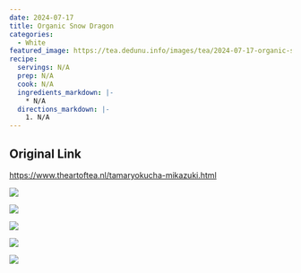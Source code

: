 ```yaml
---
date: 2024-07-17
title: Organic Snow Dragon 
categories:
  - White
featured_image: https://tea.dedunu.info/images/tea/2024-07-17-organic-snow-dragon-1.jpeg
recipe:
  servings: N/A
  prep: N/A
  cook: N/A
  ingredients_markdown: |-
    * N/A
  directions_markdown: |-
    1. N/A
---
```


## Original Link

<https://www.theartoftea.nl/tamaryokucha-mikazuki.html>

![](https://tea.dedunu.info/images/tea/2024-07-17-organic-snow-dragon-2.jpeg)

![](https://tea.dedunu.info/images/tea/2024-07-17-organic-snow-dragon-3.jpeg)

![](https://tea.dedunu.info/images/tea/2024-07-17-organic-snow-dragon-4.jpeg)

![](https://tea.dedunu.info/images/tea/2024-07-17-organic-snow-dragon-5.jpeg)

![](https://tea.dedunu.info/images/tea/2024-07-17-organic-snow-dragon-6.jpeg)
